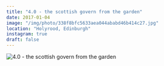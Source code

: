 ```yaml
---
title: "4.0 - the scottish govern from the garden"
date: 2017-01-04
image: "/img/photo/338f8bfc5633aea044ababd46b414c27.jpg"
location: "Holyrood, Edinburgh"
instagram: true
draft: false
---
```


![4.0 - the scottish govern from the garden](/img/photo/338f8bfc5633aea044ababd46b414c27.jpg)
